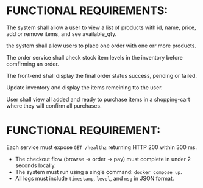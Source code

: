 # FUNCTIONAL REQUIREMENTS:

The system shall allow a user to view a list of products with id, name, price, add or remove items, and see available_qty.

the system shall allow users to place one order with one orr more products.

The order service shall check stock item levels in the inventory before comfirming an order.

The front-end shall display the final order status success, pending or failed.

Update inventory and display the items remeining tto the user.

User shall view all added and ready to purchase items in a shopping-cart where they will confirm all purchases.

# FUNCTIONAL REQUIREMENT:

Each service must expose `GET /healthz` returning HTTP 200 within 300 ms.

- The checkout flow (browse → order → pay) must complete in under 2 seconds locally.
- The system must run using a single command: `docker compose up`.
- All logs must include `timestamp`, `level`, and `msg` in JSON format.
